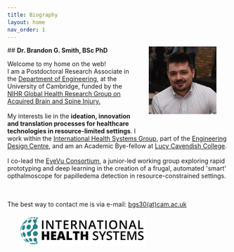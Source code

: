 ```yaml
---
title: Biography
layout: home
nav_order: 1
---
```


<img src="assets/prof.jpeg" style="float:right; height:11em; margin:2em; margin-top:0em; margin-bottom:2.5em">
## <b>Dr. Brandon G. Smith, BSc PhD</b>

<p>Welcome to my home on the web!<br>
I am a Postdoctoral Research Associate in the <a href="https://eng.cam.ac.uk" target="_blank">Department of Engineering</a>, at the University of Cambridge, funded by the <a href="https://ABSI.world" target="_blank">NIHR Global Health Research Group on Acquired Brain and Spine Injury.</a><br><br>My interests lie in the <b>ideation, innovation and translation processes for healthcare technologies in resource-limited settings</b>. I work within the <a href="https://ihsg.cam" target="_blank">International Health Systems Group</a>, part of the <a href="https://www-edc.eng.cam.ac.uk/" target="_blank">Engineering Design Centre</a>, and am an Academic Bye-fellow at <a href="https://lucy.cam.ac.uk" target="_blank">Lucy Cavendish College</a>.<br><br>
I co-lead the <a href="https://eye.vu" target="_blank">EyeVu Consortium</a>, a junior-led working group exploring rapid prototyping and deep learning in the creation of a frugal, automated 'smart' opthalmoscope for papilledema detection in resource-constrained settings. 

<br><br>
The best way to contact me is via e-mail: <a href="mailto:bgs30@cam.ac.uk?subject=Hello">bgs30(at)cam.ac.uk</a> 
<br><br>
<img src="assets/IHS_750x182.png" style="float:left; height:5em; margin:2em; margin-top:0em; margin-bottom:2.5em">



